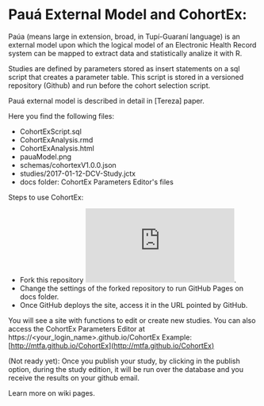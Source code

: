 #  Pauá External Model and CohortEx:  

Paúa (means large in extension, broad, in Tupí-Guaraní language) is an external model upon which the logical model  of an Electronic Health Record system can be mapped to extract data and statistically analize it with R.

Studies are defined by parameters stored as insert statements on a sql script that creates a parameter table. 
This script is stored in a versioned repository (Github) and run before the cohort selection script. 

Pauá external model is described in detail in [Tereza] paper.  

Here you find the following files:  

  - CohortExScript.sql  
  - CohortExAnalysis.rmd
  - CohortExAnalysis.html
  - pauaModel.png
  - schemas/cohortexV1.0.0.json
  - studies/2017-01-12-DCV-Study.jctx
  - docs folder: CohortEx Parameters Editor's files
  
Steps to use CohortEx:

  - Fork this repository ![Fork](https://ghbtns.com/github-btn.html?user=twbs&repo=bootstrap&type=fork&count=true&size=large). 
  - Change the settings of the forked repository to run GitHub Pages on docs folder. 
  - Once GitHub deploys the site, access it in the URL pointed by GitHub. 

You will see a site with functions to edit or create new studies. 
You can also access the CohortEx Parameters Editor at https://<your_login_name>.github.io/CohortEx
Example: [http://mtfa.github.io/CohortEx](http://mtfa.github.io/CohortEx)

(Not ready yet): Once you publish your study, by clicking in the publish option, during the study edition, it will be run over the database and you receive the results on your github email.

Learn more on wiki pages.

